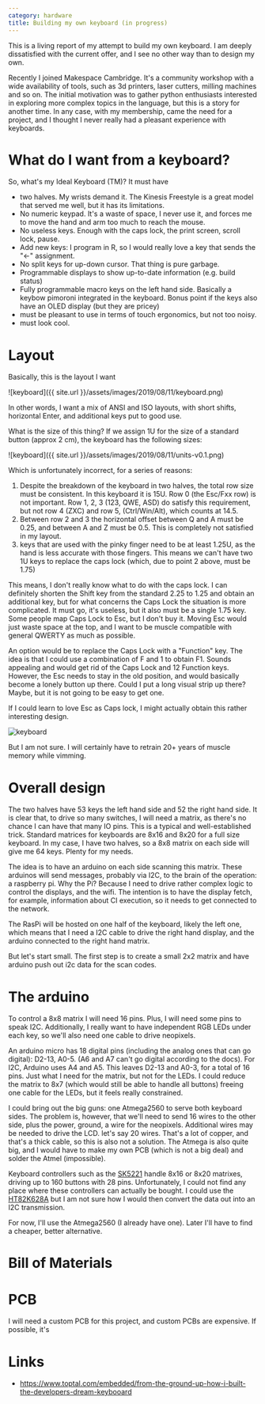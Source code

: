 ```yaml
---
category: hardware
title: Building my own keyboard (in progress)
---
```


This is a living report of my attempt to build my own keyboard. I am deeply dissatisfied
with the current offer, and I see no other way than to design my own.

Recently I joined Makespace Cambridge. It's a community workshop with a wide availability 
of tools, such as 3d printers, laser cutters, milling machines and so on. The initial motivation
was to gather python enthusiasts interested in exploring more complex topics in the language, but 
this is a story for another time. In any case, with my membership, came the need for a project, 
and I thought I never really had a pleasant experience with keyboards.

# What do I want from a keyboard?

So, what's my Ideal Keyboard (TM)? It must have

- two halves. My wrists demand it. The Kinesis Freestyle is a great model that served me well, but it has its limitations.
- No numeric keypad. It's a waste of space, I never use it, and forces me to move the hand and arm too much to reach the mouse.
- No useless keys. Enough with the caps lock, the print screen, scroll lock, pause.
- Add new keys: I program in R, so I would really love a key that sends the "<-" assignment.
- No split keys for up-down cursor. That thing is pure garbage.
- Programmable displays to show up-to-date information (e.g. build status)
- Fully programmable macro keys on the left hand side. Basically a keybow pimoroni integrated in the keyboard. 
  Bonus point if the keys also have an OLED display (but they are pricey)
- must be pleasant to use in terms of touch ergonomics, but not too noisy.
- must look cool.

# Layout

Basically, this is the layout I want 

![keyboard]({{ site.url }}/assets/images/2019/08/11/keyboard.png)

In other words, I want a mix of ANSI and ISO layouts, with short shifts, horizontal Enter, and 
additional keys put to good use.

What is the size of this thing? If we assign 1U for the size of a standard button 
(approx 2 cm), the keyboard has the following sizes:

![keyboard]({{ site.url }}/assets/images/2019/08/11/units-v0.1.png)

Which is unfortunately incorrect, for a series of reasons:

1. Despite the breakdown of the keyboard in two halves, the total row size must be consistent. 
   In this keyboard it is 15U. Row 0 (the Esc/Fxx row) is not important. Row 1, 2, 3 (123, QWE, ASD) 
   do satisfy this requirement, but not row 4 (ZXC) and row 5, (Ctrl/Win/Alt), which counts at 14.5.
2. Between row 2 and 3 the horizontal offset between Q and A must be 0.25, and between A and Z must be 0.5.
   This is completely not satisfied in my layout.
3. keys that are used with the pinky finger need to be at least 1.25U, 
   as the hand is less accurate with those fingers. This means we can't have two 1U keys to replace 
   the caps lock (which, due to point 2 above, must be 1.75)

This means, I don't really know what to do with the caps lock. I can definitely shorten the Shift key
from the standard 2.25 to 1.25 and obtain an additional key, but for what concerns the Caps Lock the 
situation is more complicated. It must go, it's useless, but it also must be a single 1.75 key. Some 
people map Caps Lock to Esc, but I don't buy it. Moving Esc would just waste space at the top, and I
want to be muscle compatible with general QWERTY as much as possible.

An option would be to replace the Caps Lock with a "Function" key. The idea is that 
I could use a combination of F and 1 to obtain F1. Sounds appealing and would get rid of
the Caps Lock and 12 Function keys. However, the Esc needs to stay in the old position, 
and would basically become a lonely button up there. Could I put a long visual strip up there?
Maybe, but it is not going to be easy to get one.

If I could learn to love Esc as Caps lock, I might actually obtain this rather interesting
design. 

![keyboard](https://github.com/stefanoborini/keymine/blob/master/layouts/units-v0.2.png?raw=true)

But I am not sure. I will certainly have to retrain 20+ years of muscle memory while vimming.




# Overall design

The two halves have 53 keys the left hand side and 52 the right hand side.
It is clear that, to drive so many switches, I will need a matrix, as there's no
chance I can have that many IO pins. This is a typical and well-established trick.
Standard matrices for keyboards are 8x16 and 8x20 for a full size keyboard. 
In my case, I have two halves, so a 8x8 matrix on each side will give me 64 keys. 
Plenty for my needs.

The idea is to have an arduino on each side scanning this matrix. These arduinos
will send messages, probably via I2C, to the brain of the operation: a raspberry pi.
Why the Pi? Because I need to drive rather complex logic to control the
displays, and the wifi. The intention is to have the display fetch, for example,
information about CI execution, so it needs to get connected to the network.

The RasPi will be hosted on one half of the keyboard, likely the left one, 
which means that I need a I2C cable to drive the right hand display, and the
arduino connected to the right hand matrix.

But let's start small. The first step is to create a small 2x2 matrix and have 
arduino push out i2c data for the scan codes.

# The arduino

To control a 8x8 matrix I will need 16 pins. Plus, I will need some pins to
speak I2C.  Additionally, I really want to have independent RGB LEDs under each
key, so we'll also need one cable to drive neopixels.

An arduino micro has 18 digital pins (including the analog ones that can go digital):
D2-13, A0-5. (A6 and A7 can't go digital according to the docs). For I2C,
Arduino uses A4 and A5. This leaves D2-13 and A0-3, for a total of 16 pins.
Just what I need for the matrix, but not for the LEDs.  I could reduce the
matrix to 8x7 (which would still be able to handle all buttons) freeing one
cable for the LEDs, but it feels really constrained. 

I could bring out the big guns: one Atmega2560 to serve both keyboard sides.
The problem is, however, that we'll need to send 16 wires to the other side,
plus the power, ground, a wire for the neopixels. Additional wires may be
needed to drive the LCD.  let's say 20 wires. That's a lot of copper, and
that's a thick cable, so this is also not a solution. The Atmega is also quite
big, and I would have to make my own PCB (which is not a big deal) and solder the 
Atmel (impossible).

Keyboard controllers such as the
[SK5221](http://www.sprintek.com/en/products/keyboard_ic/SK5221.aspx) handle
8x16 or 8x20 matrixes, driving up to 160 buttons with 28 pins. Unfortunately, I
could not find any place where these controllers can actually be bought.
I could use the [HT82K628A](https://www.holtek.com/productdetail/-/vg/82k628a) but I am not
sure how I would then convert the data out into an I2C transmission.

For now, I'll use the Atmega2560 (I already have one). Later I'll have to find
a cheaper, better alternative.

# Bill of Materials


# PCB

I will need a custom PCB for this project, and custom PCBs are expensive.
If possible, it's 
# Links

- https://www.toptal.com/embedded/from-the-ground-up-how-i-built-the-developers-dream-keybooard
